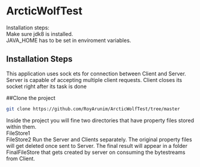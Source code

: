 # ArcticWolfTest
Installation steps:<br/>
Make sure jdk8 is installed.  
JAVA_HOME has to be set in enviroment variables.

## Installation Steps
This application uses sock
ets for connection between Client and Server. Server is capable of accepting multiple client requests. Client closes its socket right after its task is done  

##Clone the project  
```bash
git clone https://github.com/RoyArunim/ArcticWolfTest/tree/master
``` 
Inside the project you will fine two directories that have property files stored within them.  
FileStore1  
FileStore2 
Run the Server and Clients separately.
The original property files will get deleted once sent to Server.
The final result will appear in a folder FinalFileStore that gets created by server on consuming the bytestreams from Client.  

